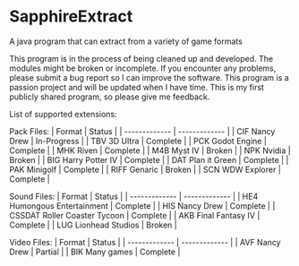 # SapphireExtract
A java program that can extract from a variety of game formats

This program is in the process of being cleaned up and developed. The modules might be broken or incomplete. If you encounter any problems, please submit a bug report so I can improve the software. This program is a passion project and will be updated when I have time. This is my first publicly shared program, so please give me feedback.

List of supported extensions:

Pack Files:
| Format  | Status |
| ------------- | ------------- |
| CIF Nancy Drew  | In-Progress  |
| TBV 3D Ultra  |  Complete |
| PCK Godot Engine  | Complete  |
| MHK Riven  | Complete  |
| M4B Myst IV  | Broken  |
| NPK Nvidia  | Broken  |
| BIG Harry Potter IV  | Complete  |
| DAT Plan it Green  | Complete  |
| PAK Minigolf  | Complete  |
| RIFF Genaric  | Broken  |
| SCN WDW Explorer | Complete  |


Sound Files:
| Format  | Status |
| ------------- | ------------- |
| HE4 Humongous Entertainment  | Complete  |
| HIS Nancy Drew | Complete  |
| CSSDAT Roller Coaster Tycoon  | Complete  |
| AKB Final Fantasy IV  | Complete  |
| LUG Lionhead Studios | Broken  |


Video Files:
| Format  | Status |
| ------------- | ------------- |
| AVF Nancy Drew  | Partial  |
| BIK Many games  | Complete  |
